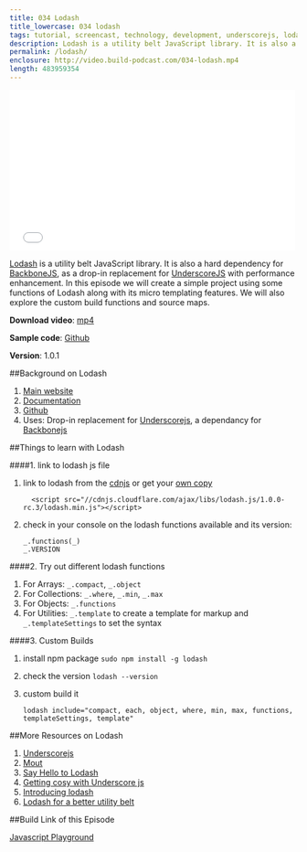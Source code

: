 ```yaml
---
title: 034 Lodash
title_lowercase: 034 lodash
tags: tutorial, screencast, technology, development, underscorejs, lodash, utility, javascript
description: Lodash is a utility belt JavaScript library. It is also a hard dependency for BackboneJS, as a drop-in replacement for UnderscoreJS with performance enhancement. In this episode we will create a simple project using some functions of Lodash along with its micro templating features. We will also explore the custom build functions and source maps.
permalink: /lodash/
enclosure: http://video.build-podcast.com/034-lodash.mp4
length: 483959354
---
```


<div id="video"><iframe src="//player.vimeo.com/video/60216668" width="500" height="281" frameborder="0" webkitallowfullscreen mozallowfullscreen allowfullscreen></iframe></div>

[Lodash](http://lodash.com/) is a utility belt JavaScript library. It is also a hard dependency for [BackboneJS](http://backbonejs.org/), as a drop-in replacement for [UnderscoreJS](http://underscorejs.org/) with performance enhancement. In this episode we will create a simple project using some functions of Lodash along with its micro templating features. We will also explore the custom build functions and source maps.

<p><strong>Download video</strong>: <a href="http://video.build-podcast.com/034-lodash.mp4" download="build-podcast-034-lodash.mp4">mp4</a></p>

**Sample code**: [Github](https://github.com/sayanee/build-podcast/tree/master/034-lodash)

**Version**: 1.0.1

##Background on Lodash

1. [Main website](http://lodash.com/)
1. [Documentation](http://lodash.com/docs)
1. [Github](https://github.com/bestiejs/lodash/)
1. Uses: Drop-in replacement for [Underscorejs](http://underscorejs.org/), a dependancy for [Backbonejs](http://backbonejs.org/)


##Things to learn with Lodash

####1. link to lodash js file
1. link to lodash from the [cdnjs](http://cdnjs.com/) or get your [own copy](https://raw.github.com/bestiejs/lodash/v1.0.0/dist/lodash.min.js)

    ```
      <script src="//cdnjs.cloudflare.com/ajax/libs/lodash.js/1.0.0-rc.3/lodash.min.js"></script>

    ```
2. check in your console on the lodash functions available and its version:

    ```
    _.functions(_)
    _.VERSION

    ```

####2. Try out different lodash functions

1. For Arrays: `_.compact`, `_.object`
2. For Collections: `_.where`, `_.min`, `_.max`
3. For Objects: `_.functions`
4. For Utilities: `_.template` to create a template for markup and `_.templateSettings` to set the syntax

####3. Custom Builds

1. install npm package `sudo npm install -g lodash`
2. check the version `lodash --version`
3. custom build it

    ```
    lodash include="compact, each, object, where, min, max, functions, templateSettings, template"
    ```

##More Resources on Lodash

1. [Underscorejs](http://underscorejs.org/)
2. [Mout](http://moutjs.com/)
3. [Say Hello to Lodash](http://kitcambridge.be/blog/say-hello-to-lo-dash/)
4. [Getting cosy with Underscore js](http://net.tutsplus.com/tutorials/javascript-ajax/getting-cozy-with-underscore-js/)
5. [Introducing lodash](https://vimeo.com/44154599)
6. [Lodash for a better utility belt](http://www.youtube.com/watch?v=dpPy4f_SeEk)

##Build Link of this Episode

[Javascript Playground](http://www.javascriptplayground.com/blog)
